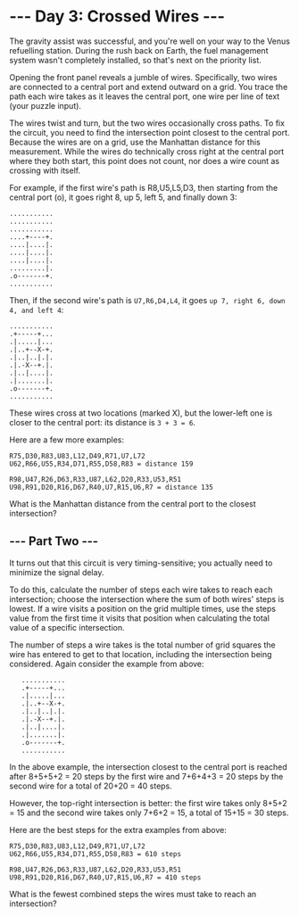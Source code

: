 # --- Day 3: Crossed Wires ---

The gravity assist was successful, and you're well on your way to the Venus refuelling station. During the
rush back on Earth, the fuel management system wasn't completely installed, so that's next on the priority list.

Opening the front panel reveals a jumble of wires. Specifically, two wires are connected to a central port and
extend outward on a grid. You trace the path each wire takes as it leaves the central port, one wire per line of
text (your puzzle input).

The wires twist and turn, but the two wires occasionally cross paths. To fix the circuit, you need to find the
intersection point closest to the central port. Because the wires are on a grid, use the Manhattan distance for this
measurement. While the wires do technically cross right at the central port where they both start, this point does
not count, nor does a wire count as crossing with itself.

For example, if the first wire's path is R8,U5,L5,D3, then starting from the central port (o), it goes
right 8, up 5, left 5, and finally down 3:

```text
...........
...........
...........
....+----+.
....|....|.
....|....|.
....|....|.
.........|.
.o-------+.
...........
```

Then, if the second wire's path is `U7,R6,D4,L4`, it goes `up 7, right 6, down 4, and left 4`:

```text
...........
.+-----+...
.|.....|...
.|..+--X-+.
.|..|..|.|.
.|.-X--+.|.
.|..|....|.
.|.......|.
.o-------+.
...........
```

These wires cross at two locations (marked X), but the lower-left one is closer to the central port:
its distance is `3 + 3 = 6`.

Here are a few more examples:

```text
R75,D30,R83,U83,L12,D49,R71,U7,L72
U62,R66,U55,R34,D71,R55,D58,R83 = distance 159
```

```text
R98,U47,R26,D63,R33,U87,L62,D20,R33,U53,R51
U98,R91,D20,R16,D67,R40,U7,R15,U6,R7 = distance 135
```

What is the Manhattan distance from the central port to the closest intersection?

## --- Part Two ---

It turns out that this circuit is very timing-sensitive; you actually need to minimize the signal delay.

To do this, calculate the number of steps each wire takes to reach each intersection; choose the intersection where
the sum of both wires' steps is lowest. If a wire visits a position on the grid multiple times, use the steps value
from the first time it visits that position when calculating the total value of a specific intersection.

The number of steps a wire takes is the total number of grid squares the wire has entered to get to that location,
including the intersection being considered. Again consider the example from above:

```text
   ...........
   .+-----+...
   .|.....|...
   .|..+--X-+.
   .|..|..|.|.
   .|.-X--+.|.
   .|..|....|.
   .|.......|.
   .o-------+.
   ...........
```  

In the above example, the intersection closest to the central port is reached after 8+5+5+2 = 20 steps by the first
wire and 7+6+4+3 = 20 steps by the second wire for a total of 20+20 = 40 steps.

However, the top-right intersection is better: the first wire takes only 8+5+2 = 15 and the second wire takes
only 7+6+2 = 15, a total of 15+15 = 30 steps.

Here are the best steps for the extra examples from above:

 ```text
 R75,D30,R83,U83,L12,D49,R71,U7,L72
 U62,R66,U55,R34,D71,R55,D58,R83 = 610 steps

R98,U47,R26,D63,R33,U87,L62,D20,R33,U53,R51
U98,R91,D20,R16,D67,R40,U7,R15,U6,R7 = 410 steps
```
  
What is the fewest combined steps the wires must take to reach an intersection?
